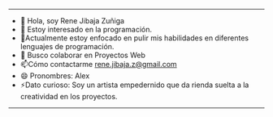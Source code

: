 -------------------------------------------------------------------------------------------------------
- 👋 Hola, soy Rene Jibaja Zuñiga
- 👀 Estoy interesado en la programación.
- 🌱Actualmente estoy enfocado en pulir mis habilidades en diferentes lenguajes de programación.
- 💞️ Busco colaborar en Proyectos Web
- 📫Cómo contactarme rene.jibaja.z@gmail.com
- 😄 Pronombres: Alex
- ⚡Dato curioso: Soy un artista empedernido que da rienda suelta a la creatividad en los proyectos.
- -------------------------------------------------------------------------------------------------------
<!---
Alexjz7/Alexjz7 is a ✨ special ✨ repository because its `README.md` (this file) appears on your GitHub profile.
You can click the Preview link to take a look at your changes.
--->
